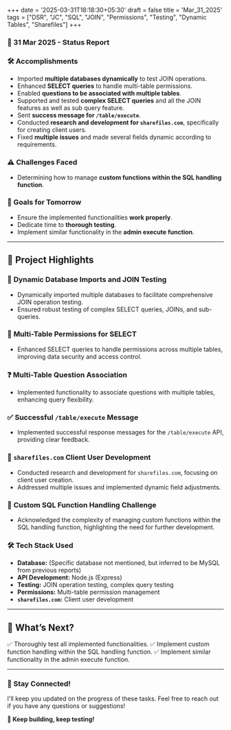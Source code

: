 +++
date = '2025-03-31T18:18:30+05:30'
draft = false
title = 'Mar_31_2025'
tags = ["DSR", "JC", "SQL", "JOIN", "Permissions", "Testing", "Dynamic Tables", "Sharefiles"]
+++

### **📆 31 Mar 2025 - Status Report**

### **🛠 Accomplishments**
<!--more-->

- Imported **multiple databases dynamically** to test JOIN operations.
- Enhanced **SELECT queries** to handle multi-table permissions.
- Enabled **questions to be associated with multiple tables**.
- Supported and tested **complex SELECT queries** and all the JOIN features as well as sub query feature.
- Sent **success message for `/table/execute`**.
- Conducted **research and development for `sharefiles.com`**, specifically for creating client users.
- Fixed **multiple issues** and made several fields dynamic according to requirements.

### **⚠️ Challenges Faced**

- Determining how to manage **custom functions within the SQL handling function**.

### **🎯 Goals for Tomorrow**

- Ensure the implemented functionalities **work properly**.
- Dedicate time to **thorough testing**.
- Implement similar functionality in the **admin execute function**.

---

## 📖 **Project Highlights**

### 🔄 **Dynamic Database Imports and JOIN Testing**

- Dynamically imported multiple databases to facilitate comprehensive JOIN operation testing.
- Ensured robust testing of complex SELECT queries, JOINs, and sub-queries.

### 🔐 **Multi-Table Permissions for SELECT**

- Enhanced SELECT queries to handle permissions across multiple tables, improving data security and access control.

### ❓ **Multi-Table Question Association**

- Implemented functionality to associate questions with multiple tables, enhancing query flexibility.

### ✅ **Successful `/table/execute` Message**

- Implemented successful response messages for the `/table/execute` API, providing clear feedback.

### 👥 **`sharefiles.com` Client User Development**

- Conducted research and development for `sharefiles.com`, focusing on client user creation.
- Addressed multiple issues and implemented dynamic field adjustments.

### 🧩 **Custom SQL Function Handling Challenge**

- Acknowledged the complexity of managing custom functions within the SQL handling function, highlighting the need for further development.

### 🛠️ **Tech Stack Used**

- **Database:** (Specific database not mentioned, but inferred to be MySQL from previous reports)
- **API Development:** Node.js (Express)
- **Testing:** JOIN operation testing, complex query testing
- **Permissions:** Multi-table permission management
- **`sharefiles.com`:** Client user development

---

## 🚀 **What’s Next?**

✅ Thoroughly test all implemented functionalities.
✅ Implement custom function handling within the SQL handling function.
✅ Implement similar functionality in the admin execute function.

---

### **💬 Stay Connected!**

I'll keep you updated on the progress of these tasks. Feel free to reach out if you have any questions or suggestions!

**🚀 Keep building, keep testing!**
